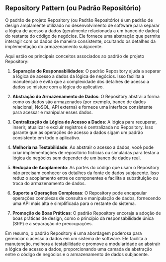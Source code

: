 ##  Repository Pattern (ou Padrão Repositório) 

O padrão de projeto Repository (ou Padrão Repositório) é um padrão de design amplamente utilizado no desenvolvimento de software para separar a lógica de acesso a dados (geralmente relacionada a um banco de dados) do restante do código de negócios. Ele fornece uma abstração que permite interagir com os dados de maneira consistente, ocultando os detalhes da implementação do armazenamento subjacente.

Aqui estão os principais conceitos associados ao padrão de projeto Repository:

1. **Separação de Responsabilidades**: O padrão Repository ajuda a separar a lógica de acesso a dados da lógica de negócios. Isso facilita a manutenção e evita que a complexidade dos detalhes de acesso a dados se misture com a lógica do aplicativo.

2. **Abstração do Armazenamento de Dados**: O Repository abstrai a forma como os dados são armazenados (por exemplo, banco de dados relacional, NoSQL, API externa) e fornece uma interface consistente para acessar e manipular esses dados.

3. **Centralização da Lógica de Acesso a Dados**: A lógica para recuperar, inserir, atualizar e excluir registros é centralizada no Repository. Isso garante que as operações de acesso a dados sigam um padrão consistente em todo o aplicativo.

4. **Melhoria na Testabilidade**: Ao abstrair o acesso a dados, você pode criar implementações de repositório fictícias ou simuladas para testar a lógica de negócios sem depender de um banco de dados real.

5. **Redução de Acoplamento**: As partes do código que usam o Repository não precisam conhecer os detalhes da fonte de dados subjacente. Isso reduz o acoplamento entre os componentes e facilita a substituição ou troca do armazenamento de dados.

6. **Suporte a Operações Complexas**: O Repository pode encapsular operações complexas de consulta e manipulação de dados, fornecendo uma API mais alta e simplificada para o restante do sistema.

7. **Promoção de Boas Práticas**: O padrão Repository encoraja a adoção de boas práticas de design, como o princípio da responsabilidade única (SRP) e a separação de preocupações.

Em resumo, o padrão Repository é uma abordagem poderosa para gerenciar o acesso a dados em um sistema de software. Ele facilita a manutenção, melhora a testabilidade e promove a modularidade ao abstrair a lógica de acesso a dados, proporcionando uma camada de abstração entre o código de negócios e o armazenamento de dados subjacente.